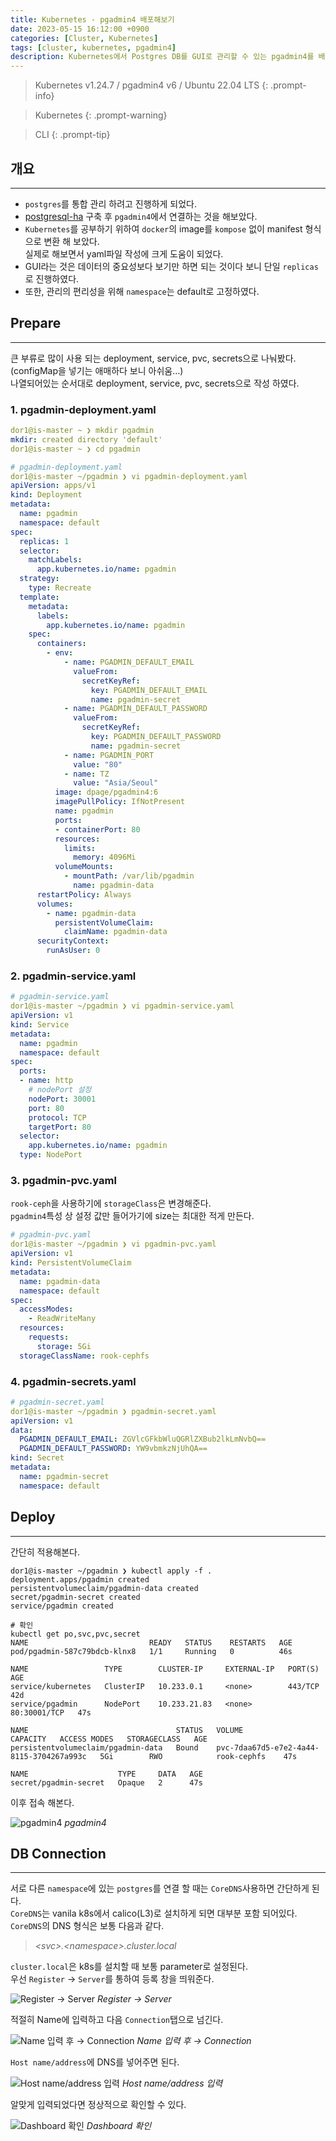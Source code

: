```yaml
---
title: Kubernetes - pgadmin4 배포해보기
date: 2023-05-15 16:12:00 +0900
categories: [Cluster, Kubernetes]
tags: [cluster, kubernetes, pgadmin4]
description: Kubernetes에서 Postgres DB를 GUI로 관리할 수 있는 pgadmin4를 배포해보았다.
---
```


>Kubernetes v1.24.7 / pgadmin4 v6 / Ubuntu 22.04 LTS
{: .prompt-info}

>Kubernetes
{: .prompt-warning}

>CLI
{: .prompt-tip}

## 개요
---

* `postgres`를 통합 관리 하려고 진행하게 되었다.
* [postgresql-ha](/posts/kubernetes-deploy_postgres-operator) 구축 후 `pgadmin4`에서 연결하는 것을 해보았다.
* `Kubernetes`를 공부하기 위하여 `docker`의 image를 `kompose` 없이 manifest 형식으로 변환 해 보았다.  
  실제로 해보면서 yaml파일 작성에 크게 도움이 되었다.
* GUI라는 것은 데이터의 중요성보다 보기만 하면 되는 것이다 보니 단일 `replicas`로 진행하였다.
* 또한, 관리의 편리성을 위해 `namespace`는 default로 고정하였다.

## Prepare
---

큰 부류로 많이 사용 되는 deployment, service, pvc, secrets으로 나눠봤다. (configMap을 넣기는 애매하다 보니 아쉬움…)  
나열되어있는 순서대로 deployment, service, pvc, secrets으로 작성 하였다.

### 1. pgadmin-deployment.yaml

```yaml
dor1@is-master ~ ❯ mkdir pgadmin
mkdir: created directory 'default'
dor1@is-master ~ ❯ cd pgadmin

# pgadmin-deployment.yaml
dor1@is-master ~/pgadmin ❯ vi pgadmin-deployment.yaml
apiVersion: apps/v1
kind: Deployment
metadata:
  name: pgadmin
  namespace: default
spec:
  replicas: 1
  selector:
    matchLabels:
      app.kubernetes.io/name: pgadmin
  strategy:
    type: Recreate
  template:
    metadata:
      labels:
        app.kubernetes.io/name: pgadmin
    spec:
      containers:
        - env:
            - name: PGADMIN_DEFAULT_EMAIL
              valueFrom:
                secretKeyRef:
                  key: PGADMIN_DEFAULT_EMAIL
                  name: pgadmin-secret
            - name: PGADMIN_DEFAULT_PASSWORD
              valueFrom:
                secretKeyRef:
                  key: PGADMIN_DEFAULT_PASSWORD
                  name: pgadmin-secret
            - name: PGADMIN_PORT
              value: "80"
            - name: TZ
              value: "Asia/Seoul"
          image: dpage/pgadmin4:6
          imagePullPolicy: IfNotPresent
          name: pgadmin
          ports:
          - containerPort: 80
          resources:
            limits:
              memory: 4096Mi
          volumeMounts:
            - mountPath: /var/lib/pgadmin
              name: pgadmin-data
      restartPolicy: Always
      volumes:
        - name: pgadmin-data
          persistentVolumeClaim:
            claimName: pgadmin-data
      securityContext:
        runAsUser: 0
```

### 2. pgadmin-service.yaml

```yaml
# pgadmin-service.yaml
dor1@is-master ~/pgadmin ❯ vi pgadmin-service.yaml
apiVersion: v1
kind: Service
metadata:
  name: pgadmin
  namespace: default
spec:
  ports:
  - name: http
    # nodePort 설정
    nodePort: 30001
    port: 80
    protocol: TCP
    targetPort: 80
  selector:
    app.kubernetes.io/name: pgadmin
  type: NodePort
```

### 3. pgadmin-pvc.yaml

`rook-ceph`을 사용하기에 `storageClass`은 변경해준다.  
`pgadmin4`특성 상 설정 값만 들어가기에 size는 최대한 적게 만든다.

```yaml
# pgadmin-pvc.yaml
dor1@is-master ~/pgadmin ❯ vi pgadmin-pvc.yaml
apiVersion: v1
kind: PersistentVolumeClaim
metadata:
  name: pgadmin-data
  namespace: default
spec:
  accessModes:
    - ReadWriteMany
  resources:
    requests:
      storage: 5Gi
  storageClassName: rook-cephfs
```

### 4. pgadmin-secrets.yaml

```yaml
# pgadmin-secret.yaml
dor1@is-master ~/pgadmin ❯ pgadmin-secret.yaml
apiVersion: v1
data:
  PGADMIN_DEFAULT_EMAIL: ZGVlcGFkbWluQGRlZXBub2lkLmNvbQ==
  PGADMIN_DEFAULT_PASSWORD: YW9vbmkzNjUhQA==
kind: Secret
metadata:
  name: pgadmin-secret
  namespace: default
```

## Deploy
---

간단히 적용해본다.

```shell
dor1@is-master ~/pgadmin ❯ kubectl apply -f .
deployment.apps/pgadmin created
persistentvolumeclaim/pgadmin-data created
secret/pgadmin-secret created
service/pgadmin created

# 확인
kubectl get po,svc,pvc,secret
NAME                           READY   STATUS    RESTARTS   AGE
pod/pgadmin-587c79bdcb-klnx8   1/1     Running   0          46s

NAME                 TYPE        CLUSTER-IP     EXTERNAL-IP   PORT(S)        AGE
service/kubernetes   ClusterIP   10.233.0.1     <none>        443/TCP        42d
service/pgadmin      NodePort    10.233.21.83   <none>        80:30001/TCP   47s

NAME                                 STATUS   VOLUME                                     CAPACITY   ACCESS MODES   STORAGECLASS   AGE
persistentvolumeclaim/pgadmin-data   Bound    pvc-7daa67d5-e7e2-4a44-8115-3704267a993c   5Gi        RWO            rook-cephfs    47s

NAME                    TYPE     DATA   AGE
secret/pgadmin-secret   Opaque   2      47s
```

이후 접속 해본다.

![pgadmin4](/assets/img/post/cluster/kubernetes/2023-05-15-kubernetes-deploy_pgadmin4/1.png)
_pgadmin4_

## DB Connection
---

서로 다른 `namespace`에 있는 `postgres`를 연결 할 때는 `CoreDNS`사용하면 간단하게 된다.  
`CoreDNS`는 vanila k8s에서 calico(L3)로 설치하게 되면 대부분 포함 되어있다.  
`CoreDNS`의 DNS 형식은 보통 다음과 같다.

>*\<svc>.\<namespace>.cluster.local*

`cluster.local`은 k8s를 설치할 때 보통 parameter로 설정된다.  
우선 `Register` → `Server`를 통하여 등록 창을 띄워준다.

![Register → Server](/assets/img/post/cluster/kubernetes/2023-05-15-kubernetes-deploy_pgadmin4/2.png)
_Register → Server_

적절히 Name에 입력하고 다음 `Connection`탭으로 넘긴다.

![Name 입력 후 → Connection](/assets/img/post/cluster/kubernetes/2023-05-15-kubernetes-deploy_pgadmin4/3.png)
_Name 입력 후 → Connection_

`Host name/address`에 DNS를 넣어주면 된다.

![Host name/address 입력](/assets/img/post/cluster/kubernetes/2023-05-15-kubernetes-deploy_pgadmin4/4.png)
_Host name/address 입력_

알맞게 입력되었다면 정상적으로 확인할 수 있다.

![Dashboard 확인](/assets/img/post/cluster/kubernetes/2023-05-15-kubernetes-deploy_pgadmin4/5.png)
_Dashboard 확인_